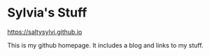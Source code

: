 # Sylvia's Stuff

https://saltysylvi.github.io

This is my github homepage.
It includes a blog and links to my stuff.
